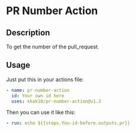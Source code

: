 # PR Number Action

## Description

To get the number of the pull_request.

## Usage

Just put this in your actions file:

```yml
- name: pr-number-action
  id: Your own id here
  uses: kkak10/pr-number-action@v1.3
```

Then you can use it like this:
```yml
- run: echo ${{steps.You-id-before.outputs.pr}}
```
